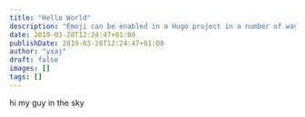 ```yaml
---
title: "Hello World"
description: "Emoji can be enabled in a Hugo project in a number of ways."
date: 2019-03-28T12:24:47+01:00
publishDate: 2019-03-28T12:24:47+01:00
author: "yxaj"
draft: false
images: []
tags: []
---
```


hi my guy in the sky
